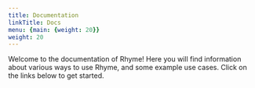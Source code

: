 ```yaml
---
title: Documentation
linkTitle: Docs
menu: {main: {weight: 20}}
weight: 20
---
```


<!-- {{% pageinfo %}}
This is a placeholder page that shows you how to use this template site.
{{% /pageinfo %}} -->

Welcome to the documentation of Rhyme! Here you will find information about various ways to use Rhyme,
and some example use cases.
Click on the links below to get started.